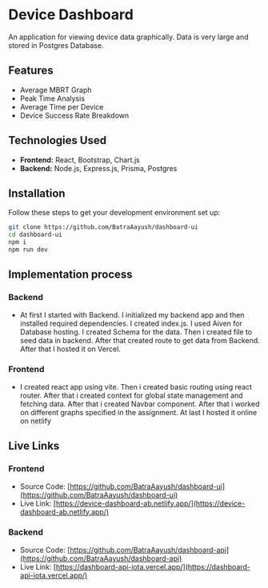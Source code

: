 # Device Dashboard

An application for viewing device data graphically. Data is very large and stored in Postgres Database.

## Features

- Average MBRT Graph
- Peak Time Analysis
- Average Time per Device
- Device Success Rate Breakdown


## Technologies Used

- **Frontend:** React, Bootstrap, Chart.js
- **Backend:** Node.js, Express.js, Prisma, Postgres

## Installation

Follow these steps to get your development environment set up:

   ```bash
   git clone https://github.com/BatraAayush/dashboard-ui
   cd dashboard-ui
   npm i
   npm run dev
  ```

## Implementation process

### Backend

- At first I started with Backend. I initialized my backend app and then installed required dependencies. I created index.js. I used Aiven for Database hosting. I created Schema for the data. Then i created file to seed data in backend. After that created route to get data from Backend. After that I hosted it on Vercel.
  
### Frontend

- I created react app using vite. Then i created basic routing using react router. After that i created context for global state management and fetching data. After that i created Navbar component. After that i worked on different graphs specified in the assignment. At last I hosted it online on netlify

## Live Links
### Frontend
- Source Code: [https://github.com/BatraAayush/dashboard-ui](https://github.com/BatraAayush/dashboard-ui)
- Live Link: [https://device-dashboard-ab.netlify.app/](https://device-dashboard-ab.netlify.app/)

### Backend
- Source Code: [https://github.com/BatraAayush/dashboard-api](https://github.com/BatraAayush/dashboard-api)
- Live Link: [https://dashboard-api-iota.vercel.app/](https://dashboard-api-iota.vercel.app/)
